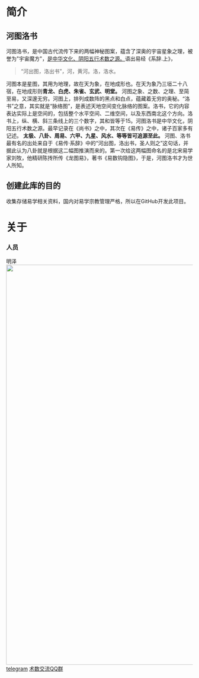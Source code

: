# 简介
## 河图洛书
 河图洛书，是中国古代流传下来的两幅神秘图案，蕴含了深奥的宇宙星象之理，被誉为"宇宙魔方"，<u>是中华文化、阴阳五行术数之源。</u>语出易经《系辞.上》，
>“河出图，洛出书”，河，黄河。洛，洛水。 

河图本是星图，其用为地理，故在天为象，在地成形也。在天为象乃三垣二十八宿，在地成形则**青龙、白虎、朱雀、玄武、明堂。**
河图之象、之数、之理、至简至易，又深邃无穷。河图上，排列成数阵的黑点和白点，蕴藏着无穷的奥秘。“洛书”之意，其实就是“脉络图”，是表述天地空间变化脉络的图案。洛书，它的内容表达实际上是空间的，包括整个水平空间、二维空间，以及东西南北这个方向。洛书上，纵、横、斜三条线上的三个数字，其和皆等于15。河图洛书是中华文化，阴阳五行术数之源。最早记录在《尚书》之中，其次在《易传》之中，诸子百家多有记述。
**太极、八卦、周易、六甲、九星、风水、等等皆可追源至此。**
河图、洛书最有名的出处来自于《易传·系辞》中的“河出图，洛出书，圣人则之”这句话，并据此认为八卦就是根据这二幅图推演而来的。第一次给这两幅图命名的是北宋易学家刘牧，他精研陈抟所传《龙图易》，著书《易数钩隐图》，于是，河图洛书才为世人所知。
## 创建此库的目的
收集存储易学相关资料，国内对易学宗教管理严格，所以在GitHub开发此项目。
# 关于
### 人员
明泽
<img src="https://mzkz.coding.net/p/tuchuang/d/aqiu/git/raw/master/mmexport1652711405310.jpg" width="1080"></img>
[telegram](https://t.me/aqiuX17)
[术数交流QQ群](https://jq.qq.com/?_wv=1027&k=MDk04z1Y)
